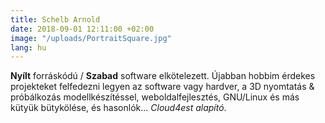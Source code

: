 ```yaml
---
title: Schelb Arnold
date: 2018-09-01 12:11:00 +02:00
image: "/uploads/PortraitSquare.jpg"
lang: hu
---
```


**Nyílt** forráskódú / **Szabad** software elkötelezett. Újabban hobbim érdekes projekteket felfedezni legyen az software vagy hardver, a 3D nyomtatás & próbálkozás modellkészítéssel, weboldalfejlesztés, GNU/Linux és más kütyük bütykölése, és hasonlók... _Cloud4est alapító_.
